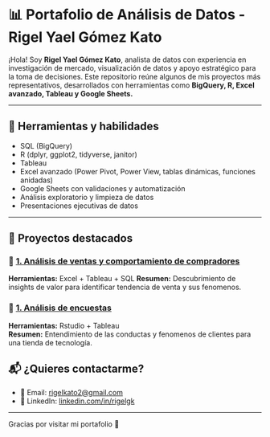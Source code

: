 # 📊 Portafolio de Análisis de Datos - Rigel Yael Gómez Kato

¡Hola! Soy **Rigel Yael Gómez Kato**, analista de datos con experiencia en investigación de mercado, visualización de datos y apoyo estratégico para la toma de decisiones. Este repositorio reúne algunos de mis proyectos más representativos, desarrollados con herramientas como **BigQuery, R, Excel avanzado, Tableau y Google Sheets.**

---

## 🔧 Herramientas y habilidades

- SQL (BigQuery)
- R (dplyr, ggplot2, tidyverse, janitor)
- Tableau
- Excel avanzado (Power Pivot, Power View, tablas dinámicas, funciones anidadas)
- Google Sheets con validaciones y automatización
- Análisis exploratorio y limpieza de datos
- Presentaciones ejecutivas de datos

---

## 📁 Proyectos destacados
### 📌 [1. Análisis de ventas y comportamiento de compradores](https://github.com/RigelKato/analisis-ventas-tendencias)
**Herramientas:** Excel + Tableau + SQL
**Resumen:** Descubrimiento de insights de valor para identificar tendencia de venta y sus fenomenos.

### 📌 [1. Análisis de encuestas](https://github.com/RigelKato/analisis-encuesta)
**Herramientas:** Rstudio + Tableau  
**Resumen:** Entendimiento de las conductas y fenomenos de clientes para una tienda de tecnología.

## 📬 ¿Quieres contactarme?

- 📧 Email: rigelkato2@gmail.com  
- 💼 LinkedIn: [linkedin.com/in/rigelgk](https://www.linkedin.com/in/rigelkato/)  
---

Gracias por visitar mi portafolio 🙌
